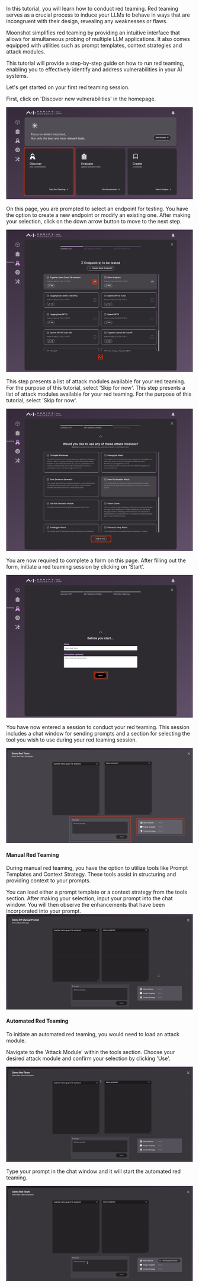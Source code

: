 In this tutorial, you will learn how to conduct red teaming. Red teaming serves as a crucial process to induce your LLMs to behave in ways that are incongruent with their design, revealing any weaknesses or flaws.

Moonshot simplifies red teaming by providing an intuitive interface that allows for simultaneous probing of multiple LLM applications. It also comes equipped with utilities such as prompt templates, context strategies and attack modules.

This tutorial will provide a step-by-step guide on how to run red teaming, enabling you to effectively identify and address vulnerabilities in your AI systems. 

Let's get started on your first red teaming session.

First, click on 'Discover new vulnerabilities' in the homepage.

![Navigate to Discover new vulnerabilities](./res/run_rt_1.png)

On this page, you are prompted to select an endpoint for testing. You have the option to create a new endpoint or modify an existing one. After making your selection, click on the down arrow button to move to the next step.

![Endpoint selection page](./res/run_rt_2.png)

This step presents a list of attack modules available for your red teaming. For the purpose of this tutorial, select 'Skip for now'.
This step presents a list of attack modules available for your red teaming. For the purpose of this tutorial, select 'Skip for now'.

![Attack modules selection page](./res/run_rt_3.png)

You are now required to complete a form on this page. After filling out the form, initiate a red teaming session by clicking on 'Start'.

![Form completion page](./res/run_rt_4.png)

You have now entered a session to conduct your red teaming. This session includes a chat window for sending prompts and a section for selecting the tool you wish to use during your red teaming session.

![Red teaming session page](./res/run_rt_5.png)

#### Manual Red Teaming

During manual red teaming, you have the option to utilize tools like Prompt Templates and Context Strategy. These tools assist in structuring and providing context to your prompts.

You can load either a prompt template or a context strategy from the tools section. 
After making your selection, input your prompt into the chat window. You will then observe the enhancements that have been incorporated into your prompt.
![Automated Red Teaming](./res/manual_rt.gif)

#### Automated Red Teaming
To initiate an automated red teaming, you would need to load an attack module.

Navigate to the 'Attack Module' within the tools section. Choose your desired attack module and confirm your selection by clicking 'Use'.

![Load Attack Module](./res/load_am.gif)

Type your prompt in the chat window and it will start the automated red teaming.

![Automated Red Teaming](./res/auto_rt.gif)
